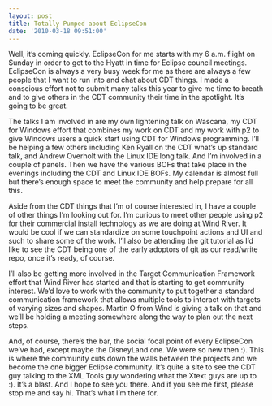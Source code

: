 ```yaml
---
layout: post
title: Totally Pumped about EclipseCon
date: '2010-03-18 09:51:00'
---
```



Well, it’s coming quickly. EclipseCon for me starts with my 6 a.m. flight on Sunday in order to get to the Hyatt in time for Eclipse council meetings. EclipseCon is always a very busy week for me as there are always a few people that I want to run into and chat about CDT things. I made a conscious effort not to submit many talks this year to give me time to breath and to give others in the CDT community their time in the spotlight. It’s going to be great.

The talks I am involved in are my own lightening talk on Wascana, my CDT for Windows effort that combines my work on CDT and my work with p2 to give Windows users a quick start using CDT for Windows programming. I’ll be helping a few others including Ken Ryall on the CDT what’s up standard talk, and Andrew Overholt with the Linux IDE long talk. And I’m involved in a couple of panels. Then we have the various BOFs that take place in the evenings including the CDT and Linux IDE BOFs. My calendar is almost full but there’s enough space to meet the community and help prepare for all this.

Aside from the CDT things that I’m of course interested in, I have a couple of other things I’m looking out for. I’m curious to meet other people using p2 for their commercial install technology as we are doing at Wind River. It would be cool if we can standardize on some touchpoint actions and UI and such to share some of the work. I’ll also be attending the git tutorial as I’d like to see the CDT being one of the early adoptors of git as our read/write repo, once it’s ready, of course.

I’ll also be getting more involved in the Target Communication Framework effort that Wind River has started and that is starting to get community interest. We’d love to work with the community to put together a standard communication framework that allows multiple tools to interact with targets of varying sizes and shapes. Martin O from Wind is giving a talk on that and we’ll be holding a meeting somewhere along the way to plan out the next steps.

And, of course, there’s the bar, the social focal point of every EclipseCon we’ve had, except maybe the DisneyLand one. We were so new then :). This is where the community cuts down the walls between the projects and we become the one bigger Eclipse community. It’s quite a site to see the CDT guy talking to the XML Tools guy wondering what the Xtext guys are up to :). It’s a blast. And I hope to see you there. And if you see me first, please stop me and say hi. That’s what I’m there for.


